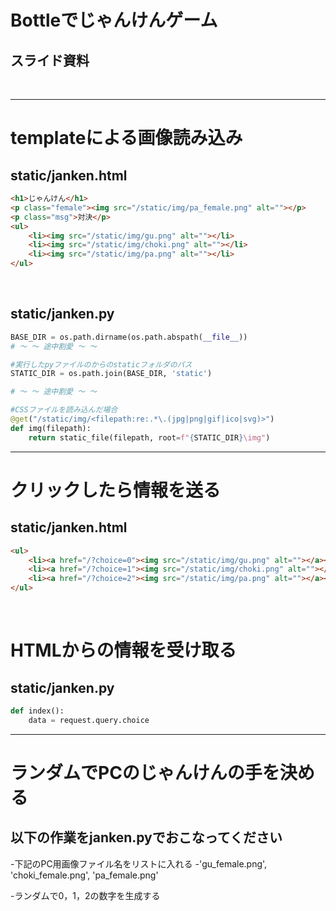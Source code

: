 
# Bottleでじゃんけんゲーム

## スライド資料
<br>

---

# templateによる画像読み込み
## static/janken.html

```html
<h1>じゃんけん</h1>
<p class="female"><img src="/static/img/pa_female.png" alt=""></p>
<p class="msg">対決</p>
<ul>
    <li><img src="/static/img/gu.png" alt=""></li>
    <li><img src="/static/img/choki.png" alt=""></li>
    <li><img src="/static/img/pa.png" alt=""></li>
</ul>
```
<br>

## static/janken.py
```python
BASE_DIR = os.path.dirname(os.path.abspath(__file__))
# ～ ～ 途中割愛 ～ ～

#実行したpyファイルのからのstaticフォルダのパス
STATIC_DIR = os.path.join(BASE_DIR, 'static')

# ～ ～ 途中割愛 ～ ～

#CSSファイルを読み込んだ場合
@get("/static/img/<filepath:re:.*\.(jpg|png|gif|ico|svg)>")
def img(filepath):
    return static_file(filepath, root=f"{STATIC_DIR}\img")

```
---

# クリックしたら情報を送る
## static/janken.html

```html
<ul>
    <li><a href="/?choice=0"><img src="/static/img/gu.png" alt=""></a></li>
    <li><a href="/?choice=1"><img src="/static/img/choki.png" alt=""></a></li>
    <li><a href="/?choice=2"><img src="/static/img/pa.png" alt=""></a></li>
</ul>
```
<br>

# HTMLからの情報を受け取る
## static/janken.py

```python
def index():
    data = request.query.choice

```

---

# ランダムでPCのじゃんけんの手を決める
## 以下の作業をjanken.pyでおこなってください

-下記のPC用画像ファイル名をリストに入れる
    -'gu_female.png', 'choki_female.png', 'pa_female.png'

-ランダムで0，1，2の数字を生成する





